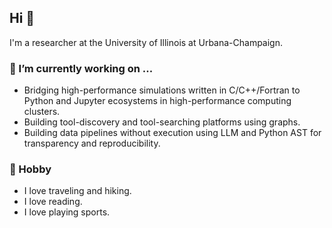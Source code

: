 ## Hi 👋

I'm a researcher at the University of Illinois at Urbana-Champaign.

### 🔭 I’m currently working on ...
- Bridging high-performance simulations written in C/C++/Fortran to Python and Jupyter ecosystems in high-performance computing clusters.
- Building tool-discovery and tool-searching platforms using graphs.
- Building data pipelines without execution using LLM and Python AST for transparency and reproducibility.

### 🐾 Hobby

- I love traveling and hiking.
- I love reading.
- I love playing sports.

<!--
**cindytsai/cindytsai** is a ✨ _special_ ✨ repository because its `README.md` (this file) appears on your GitHub profile.

Here are some ideas to get you started:

- 
- 🌱 I’m currently learning ...
- 👯 I’m looking to collaborate on ...
- 🤔 I’m looking for help with ...
- 💬 Ask me about ...
- 📫 How to reach me: ...
- 😄 Pronouns: ...
- ⚡ Fun fact: ...
-->
